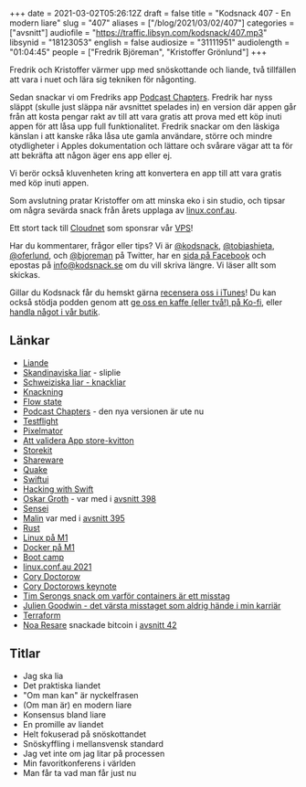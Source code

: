 +++
date = 2021-03-02T05:26:12Z
draft = false
title = "Kodsnack 407 - En modern liare"
slug = "407"
aliases = ["/blog/2021/03/02/407"]
categories = ["avsnitt"]
audiofile = "https://traffic.libsyn.com/kodsnack/407.mp3"
libsynid = "18123053"
english = false
audiosize = "31111951"
audiolength = "01:04:45"
people = ["Fredrik Björeman", "Kristoffer Grönlund"]
+++

Fredrik och Kristoffer värmer upp med snöskottande och liande, två tillfällen att vara i nuet och lära sig tekniken för någonting.

Sedan snackar vi om Fredriks app [Podcast Chapters](https://chaptersapp.com/). Fredrik har nyss släppt (skulle just släppa när avsnittet spelades in) en version där appen går från att kosta pengar rakt av till att vara gratis att prova med ett köp inuti appen för att låsa upp full funktionalitet. Fredrik snackar om den läskiga känslan i att kanske råka låsa ute gamla användare, större och mindre otydligheter i Apples dokumentation och lättare och svårare vägar att ta för att bekräfta att någon äger ens app eller ej.

Vi berör också kluvenheten kring att konvertera en app till att vara gratis med köp inuti appen.

Som avslutning pratar Kristoffer om att minska eko i sin studio, och tipsar om några sevärda snack från årets upplaga av [linux.conf.au](https://linux.conf.au/).

Ett stort tack till [Cloudnet](http://www.cloudnet.se) som sponsrar vår [VPS](http://en.wikipedia.org/wiki/Virtual_private_server)!

Har du kommentarer, frågor eller tips? Vi är [@kodsnack](https://www.twitter.com/kodsnack), [@tobiashieta](https://www.twitter.com/tobiashieta), [@oferlund](https://www.twitter.com/oferlund), och [@bjoreman](https://www.twitter.com/bjoreman) på Twitter, har en [sida på Facebook](https://www.facebook.com/kodsnack) och epostas på [info@kodsnack.se](mailto:info@kodsnack.se) om du vill skriva längre. Vi läser allt som skickas.

Gillar du Kodsnack får du hemskt gärna [recensera oss i iTunes](http://itunes.apple.com/se/podcast/kodsnack/id561631498?l=en)! Du kan också stödja podden genom att <a href="https://ko-fi.com/kodsnack" rel="payment">ge oss en kaffe (eller två!) på Ko-fi</a>, eller [handla något i vår butik](https://shop.spreadshirt.se/kodsnack/).

## Länkar ##
* [Liande](https://sv.wikipedia.org/wiki/Lie)
* [Skandinaviska liar](https://sv.wikipedia.org/wiki/Lie#Sliplie) - sliplie
* [Schweiziska liar - knackliar](https://www.lansstyrelsen.se/dalarna/om-oss/kalender/kalenderhandelser---dalarna/2020-04-24-lieslatter-med-knacklie.html)
* [Knackning](http://www.liemats.se/knacka)
* [Flow state](https://en.wikipedia.org/wiki/Flow_%28psychology%29)
* [Podcast Chapters](https://chaptersapp.com/) - den nya versionen är ute nu
* [Testflight](https://en.wikipedia.org/wiki/TestFlight)
* [Pixelmator](https://en.wikipedia.org/wiki/Pixelmator)
* [Att validera App store-kvitton](https://developer.apple.com/documentation/storekit/in-app_purchase/choosing_a_receipt_validation_technique)
* [Storekit](https://developer.apple.com/documentation/storekit)
* [Shareware](https://en.wikipedia.org/wiki/Shareware)
* [Quake](https://en.wikipedia.org/wiki/Quake_%28video_game%29)
* [Swiftui](https://developer.apple.com/documentation/swiftui)
* [Hacking with Swift](https://www.hackingwithswift.com/)
* [Oskar Groth](https://twitter.com/oskargroth) - var med i [avsnitt 398](https://kodsnack.se/398/)
* [Sensei](https://sensei.app/)
* [Malin](https://malinsundberg.com/about/) var med i [avsnitt 395](https://kodsnack.se/395/)
* [Rust](https://www.rust-lang.org/)
* [Linux på M1](https://corellium.com/blog/linux-m1)
* [Docker på M1](https://docs.docker.com/docker-for-mac/apple-m1/)
* [Boot camp](https://en.wikipedia.org/wiki/Boot_Camp_%28software%29)
* [linux.conf.au 2021](https://linux.conf.au/)
* [Cory Doctorow](https://en.wikipedia.org/wiki/Cory_Doctorow)
* [Cory Doctorows keynote](https://www.youtube.com/watch?v=4EirKskSd5U&list=PLD8dAKx4J2I56FBEMIxJEHXkSleWbay3h&index=22)
* [Tim Serongs snack om varför containers är ett misstag](https://www.youtube.com/watch?v=pPZsN_urpqw&list=PLD8dAKx4J2I56FBEMIxJEHXkSleWbay3h&index=36)
* [Julien Goodwin - det värsta misstaget som aldrig hände i min karriär](https://www.youtube.com/watch?v=pJuF5YmpxD0&list=PLD8dAKx4J2I56FBEMIxJEHXkSleWbay3h&index=17)
* [Terraform](https://en.wikipedia.org/wiki/Terraform_%28software%29)
* [Noa Resare](https://twitter.com/blippie) snackade bitcoin i [avsnitt 42](https://kodsnack.se/42/)

## Titlar ##
* Jag ska lia
* Det praktiska liandet
* "Om man kan" är nyckelfrasen
* (Om man är) en modern liare
* Konsensus bland liare
* En promille av liandet
* Helt fokuserad på snöskottandet
* Snöskyffling i mellansvensk standard
* Jag vet inte om jag litar på processen
* Min favoritkonferens i världen
* Man får ta vad man får just nu